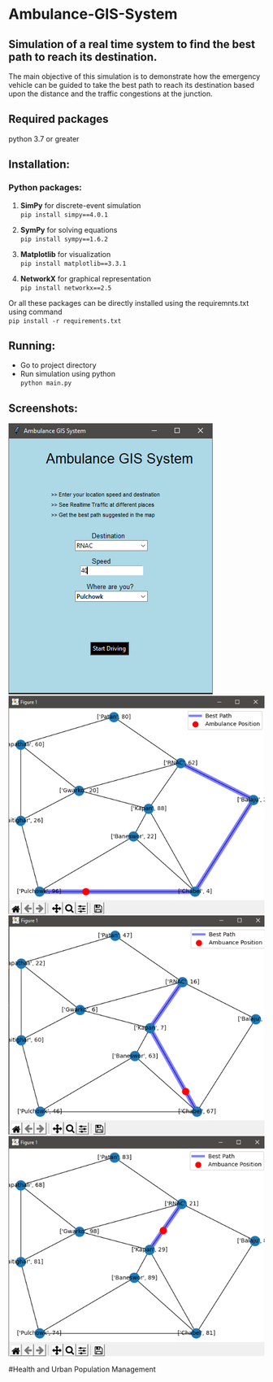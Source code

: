 # Ambulance-GIS-System
## Simulation of a real time system to find the best path to reach its destination.

The main objective of this simulation is to demonstrate how the emergency vehicle can be guided to take the best path to reach its destination based upon the distance and the traffic congestions at the junction.

## Required packages
python 3.7 or greater

## Installation:
### Python packages:
1. **SimPy** for discrete-event simulation<br/>
    ```pip install simpy==4.0.1```
    
2. **SymPy** for solving equations <br/> ```pip install sympy==1.6.2```

3. **Matplotlib** for visualization <br/> ```pip install matplotlib==3.3.1```
4. **NetworkX** for graphical representation <br/> ```pip install networkx==2.5```

Or all these packages can be directly installed using the requiremnts.txt using command <br/>```pip install -r requirements.txt```

## Running:
* Go to project directory
* Run simulation using python <br/> ```python main.py```

## Screenshots:
![image info](./ui.PNG)
![image info](./simulate_1.png)
![image_info](./simulate_2.png)
![image_info](./simulate_3.png)

#Health and Urban Population Management
